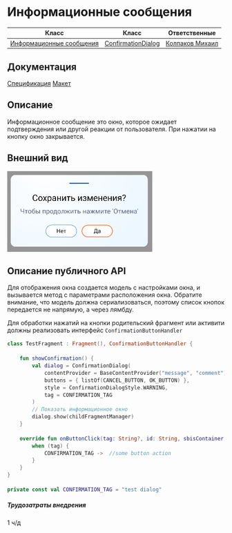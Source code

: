 # Информационные сообщения

| Класс    | Класс | Ответственные                                                                         |
|----------|-------|---------------------------------------------------------------------------------------|
| [Информационные сообщения](https://online.sbis.ru/area/38d10bac-6619-4dc3-9e71-fa8066d2350a) |[ConfirmationDialog](https://git.sbis.ru/mobileworkspace/android-design/-/blob/rc-23.7100/design_confirmation_dialog/src/main/java/ru/tensor/sbis/design/confirmation_dialog/ConfirmationDialog.kt)|[Колпаков Михаил](https://online.sbis.ru/person/6b7e7802-6118-4fe4-9ec3-1db87bc0853c) |

## Документация

[Спецификация](https://n.sbis.ru/article/0f43727a-f045-4026-a926-4f9f6d3e837c)
[Макет](https://www.figma.com/proto/jR1RQPZka7deK3ecwCdGvx/%D0%98%D0%BD%D1%84%D0%BE%D1%80%D0%BC%D0%B0%D1%86%D0%B8%D0%BE%D0%BD%D0%BD%D1%8B%D0%B5-%D1%81%D0%BE%D0%BE%D0%B1%D1%89%D0%B5%D0%BD%D0%B8%D1%8F?page-id=830%3A4783&node-id=10416-27629&viewport=276%2C48%2C0.58&scaling=min-zoom&hotspot-hints=0&hide-ui=1)

## Описание

Информационное сообщение это окно, которое ожидает подтверждения или другой реакции от пользователя. При нажатии на кнопку окно закрывается.
## Внешний вид

![ConfirmationDialog](doc_resources/img/Confirmation_dialog.png)

## Описание публичного API

Для отображения окна создается модель с настройками окна, и вызывается метод с параметрами
расположения окна. Обратите внимание, что модель должна сериализоваться, поэтому список кнопок передается не
напрямую, а через лямбду.

Для обработки нажатий на кнопки родительский фрагмент или активити должны реализовать интерфейс ```ConfirmationButtonHandler```

```kotlin
class TestFragment : Fragment(), ConfirmationButtonHandler {

    fun showConfirmation() {
        val dialog = ConfirmationDialog(
            contentProvider = BaseContentProvider("message", "comment"),
            buttons = { listOf(CANCEL_BUTTON, OK_BUTTON) },
            style = ConfirmationDialogStyle.WARNING,
            tag = CONFIRMATION_TAG
        )
        // Показать информационное окно
        dialog.show(childFragmentManager)
    }

    override fun onButtonClick(tag: String?, id: String, sbisContainer: SbisContainerImpl) {
        when (tag) {
            CONFIRMATION_TAG ->  //some button action
        }
    }
}

private const val CONFIRMATION_TAG = "test dialog"
```

##### Трудозатраты внедрения
1 ч/д